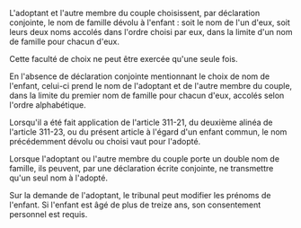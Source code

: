 L'adoptant et l'autre membre du couple choisissent, par déclaration conjointe, le nom de famille dévolu à l'enfant : soit le nom de l'un d'eux, soit leurs deux noms accolés dans l'ordre choisi par eux, dans la limite d'un nom de famille pour chacun d'eux.

Cette faculté de choix ne peut être exercée qu'une seule fois.

En l'absence de déclaration conjointe mentionnant le choix de nom de l'enfant, celui-ci prend le nom de l'adoptant et de l'autre membre du couple, dans la limite du premier nom de famille pour chacun d'eux, accolés selon l'ordre alphabétique.

Lorsqu'il a été fait application de l'article 311-21, du deuxième alinéa de l'article 311-23, ou du présent article à l'égard d'un enfant commun, le nom précédemment dévolu ou choisi vaut pour l'adopté.

Lorsque l'adoptant ou l'autre membre du couple porte un double nom de famille, ils peuvent, par une déclaration écrite conjointe, ne transmettre qu'un seul nom à l'adopté.

Sur la demande de l'adoptant, le tribunal peut modifier les prénoms de l'enfant. Si l'enfant est âgé de plus de treize ans, son consentement personnel est requis.
